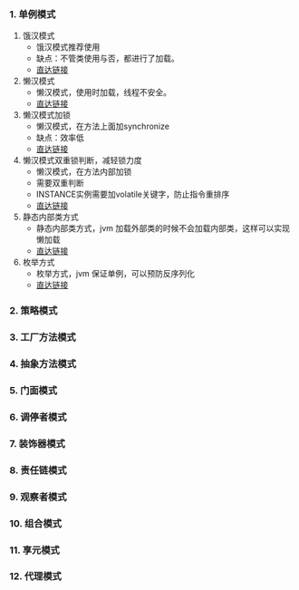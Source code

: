### 1. 单例模式
1. 饿汉模式
	- 饿汉模式推荐使用
	- 缺点：不管类使用与否，都进行了加载。  
	- [直达链接](./src/main/java/com/dliberty/demo/singleton/Mgr01.java)
2. 懒汉模式
	- 懒汉模式，使用时加载，线程不安全。
	- [直达链接](./src/main/java/com/dliberty/demo/singleton/Mgr02.java)
3. 懒汉模式加锁
	- 懒汉模式，在方法上面加synchronize
	- 缺点：效率低
	- [直达链接](./src/main/java/com/dliberty/demo/singleton/Mgr03.java)
4. 懒汉模式双重锁判断，减轻锁力度
	- 懒汉模式，在方法内部加锁
	- 需要双重判断
	- INSTANCE实例需要加volatile关键字，防止指令重排序
	- [直达链接](./src/main/java/com/dliberty/demo/singleton/Mgr04.java)
5. 静态内部类方式
	- 静态内部类方式，jvm 加载外部类的时候不会加载内部类，这样可以实现懒加载
	- [直达链接](./src/main/java/com/dliberty/demo/singleton/Mgr05.java)
6. 枚举方式
	- 枚举方式，jvm 保证单例，可以预防反序列化
	- [直达链接](./src/main/java/com/dliberty/demo/singleton/Mgr06.java)

### 2. 策略模式
### 3. 工厂方法模式
### 4. 抽象方法模式
### 5. 门面模式
### 6. 调停者模式
### 7. 装饰器模式
### 8. 责任链模式
### 9. 观察者模式
### 10. 组合模式
### 11. 享元模式
### 12. 代理模式
